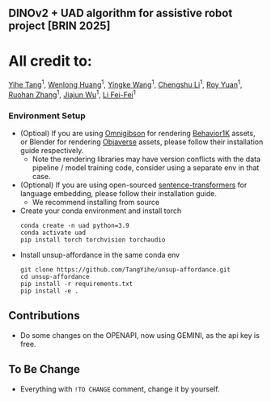 ## DINOv2 + UAD algorithm for assistive robot project [BRIN 2025]

# All credit to:
[Yihe Tang](https://tangyihe.com/)<sup>1</sup>, [Wenlong Huang](https://wenlong.page)<sup>1</sup>, [Yingke Wang](https://www.wykac.com/)<sup>1</sup>, [Chengshu Li](https://www.chengshuli.me/)<sup>1</sup>, [Roy Yuan](https://www.linkedin.com/in/ryuan19)<sup>1</sup>, [Ruohan Zhang](https://ai.stanford.edu/~zharu/)<sup>1</sup>, [Jiajun Wu](https://jiajunwu.com/)<sup>1</sup>, [Li Fei-Fei](https://profiles.stanford.edu/fei-fei-li)<sup>1</sup>


### Environment Setup
- (Optioal) If you are using [Omnigibson](https://behavior.stanford.edu/omnigibson/getting_started/installation.html) for rendering [Behavior1K](https://behavior.stanford.edu/behavior-1k) assets, or Blender for rendering [Objaverse](https://github.com/allenai/objaverse-xl) assets, please follow their installation guide respectively. 
  - Note the rendering libraries may have version conflicts with the data pipeline / model training code, consider using a separate env in that case. 
- (Optional) If you are using open-sourced [sentence-transformers](https://github.com/UKPLab/sentence-transformers?tab=readme-ov-file#installation) for language embedding, please follow their installation guide. 
  - We recommend installing from source
- Create your conda environment and install torch
  ```
  conda create -n uad python=3.9
  conda activate uad
  pip install torch torchvision torchaudio
  ```
- Install unsup-affordance in the same conda env
  ```
  git clone https://github.com/TangYihe/unsup-affordance.git
  cd unsup-affordance
  pip install -r requirements.txt
  pip install -e .
  ```

## Contributions
- Do some changes on the OPENAPI, now using GEMINI, as the api key is free.   

## To Be Change
- Everything with ```!TO CHANGE``` comment,  change it by yourself.   